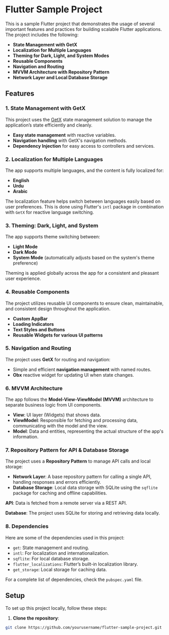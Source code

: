 # Flutter Sample Project

This is a sample Flutter project that demonstrates the usage of several important features and practices for building scalable Flutter applications. The project includes the following:

- **State Management with GetX**
- **Localization for Multiple Languages**
- **Theming for Dark, Light, and System Modes**
- **Reusable Components**
- **Navigation and Routing**
- **MVVM Architecture with Repository Pattern**
- **Network Layer and Local Database Storage**

## Features

### 1. **State Management with GetX**
This project uses the [GetX](https://pub.dev/packages/get) state management solution to manage the application’s state efficiently and cleanly.

- **Easy state management** with reactive variables.
- **Navigation handling** with GetX's navigation methods.
- **Dependency Injection** for easy access to controllers and services.

### 2. **Localization for Multiple Languages**
The app supports multiple languages, and the content is fully localized for:

- **English**
- **Urdu**
- **Arabic**

The localization feature helps switch between languages easily based on user preferences. This is done using Flutter's `intl` package in combination with `GetX` for reactive language switching.

### 3. **Theming: Dark, Light, and System**
The app supports theme switching between:

- **Light Mode**
- **Dark Mode**
- **System Mode** (automatically adjusts based on the system's theme preference)

Theming is applied globally across the app for a consistent and pleasant user experience.

### 4. **Reusable Components**
The project utilizes reusable UI components to ensure clean, maintainable, and consistent design throughout the application.

- **Custom AppBar**
- **Loading Indicators**
- **Text Styles and Buttons**
- **Reusable Widgets for various UI patterns**

### 5. **Navigation and Routing**
The project uses **GetX** for routing and navigation:

- Simple and efficient **navigation management** with named routes.
- **Obx** reactive widget for updating UI when state changes.

### 6. **MVVM Architecture**
The app follows the **Model-View-ViewModel (MVVM)** architecture to separate business logic from UI components.

- **View**: UI layer (Widgets) that shows data.
- **ViewModel**: Responsible for fetching and processing data, communicating with the model and the view.
- **Model**: Data and entities, representing the actual structure of the app's information.

### 7. **Repository Pattern for API & Database Storage**
The project uses a **Repository Pattern** to manage API calls and local storage:

- **Network Layer**: A base repository pattern for calling a single API, handling responses and errors efficiently.
- **Database Storage**: Local data storage with SQLite using the `sqflite` package for caching and offline capabilities.

**API**: Data is fetched from a remote server via a REST API.

**Database**: The project uses SQLite for storing and retrieving data locally.

### 8. **Dependencies**
Here are some of the dependencies used in this project:

- `get`: State management and routing.
- `intl`: For localization and internationalization.
- `sqflite`: For local database storage.
- `flutter_localizations`: Flutter’s built-in localization library.
- `get_storage`: Local storage for caching data.

For a complete list of dependencies, check the `pubspec.yaml` file.

## Setup

To set up this project locally, follow these steps:

1. **Clone the repository**:

```bash
git clone https://github.com/yourusername/flutter-sample-project.git
